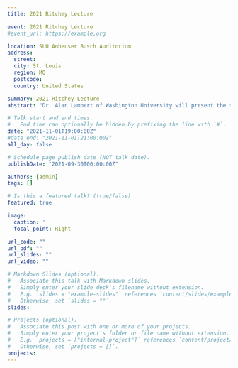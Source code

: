 ```yaml
---
title: 2021 Ritchey Lecture

event: 2021 Ritchey Lecture
#event_url: https://example.org

location: SLU Anheuser Busch Auditorium
address:
  street: 
  city: St. Louis
  region: MO
  postcode: 
  country: United States

summary: 2021 Ritchey Lecture
abstract: "Dr. Alan Lambert of Washington University will present the talk: Threat and its Capacity to Influence Political Preferences via Emotion"

# Talk start and end times.
#   End time can optionally be hidden by prefixing the line with `#`.
date: "2021-11-01T19:00:00Z"
#date_end: "2021-11-01T21:00:00Z"
all_day: false

# Schedule page publish date (NOT talk date).
publishDate: "2021-09-30T00:00:00Z"

authors: [admin]
tags: []

# Is this a featured talk? (true/false)
featured: true

image:
  caption: ''
  focal_point: Right

url_code: ""
url_pdf: ""
url_slides: ""
url_video: ""

# Markdown Slides (optional).
#   Associate this talk with Markdown slides.
#   Simply enter your slide deck's filename without extension.
#   E.g. `slides = "example-slides"` references `content/slides/example-slides.md`.
#   Otherwise, set `slides = ""`.
slides:

# Projects (optional).
#   Associate this post with one or more of your projects.
#   Simply enter your project's folder or file name without extension.
#   E.g. `projects = ["internal-project"]` references `content/project/deep-learning/index.md`.
#   Otherwise, set `projects = []`.
projects:
---
```


